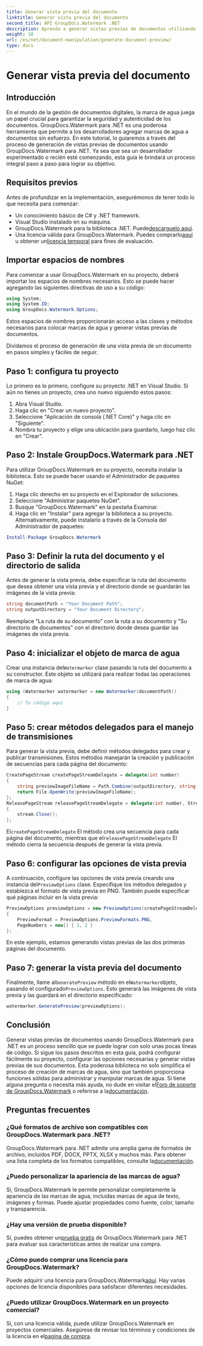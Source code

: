 ```yaml
---
title: Generar vista previa del documento
linktitle: Generar vista previa del documento
second_title: API GroupDocs.Watermark .NET
description: Aprenda a generar vistas previas de documentos utilizando GroupDocs.Watermark para .NET con esta guía. Mejore la seguridad y gestión de sus documentos sin esfuerzo.
weight: 10
url: /es/net/document-manipulation/generate-document-preview/
type: docs
---
```

# Generar vista previa del documento

## Introducción
En el mundo de la gestión de documentos digitales, la marca de agua juega un papel crucial para garantizar la seguridad y autenticidad de los documentos. GroupDocs.Watermark para .NET es una poderosa herramienta que permite a los desarrolladores agregar marcas de agua a documentos sin esfuerzo. En este tutorial, lo guiaremos a través del proceso de generación de vistas previas de documentos usando GroupDocs.Watermark para .NET. Ya sea que sea un desarrollador experimentado o recién esté comenzando, esta guía le brindará un proceso integral paso a paso para lograr su objetivo.
## Requisitos previos
Antes de profundizar en la implementación, asegurémonos de tener todo lo que necesita para comenzar:
- Un conocimiento básico de C# y .NET framework.
- Visual Studio instalado en su máquina.
- GroupDocs.Watermark para la biblioteca .NET. Puede[descarguelo aqui](https://releases.groupdocs.com/Watermark/net/).
-  Una licencia válida para GroupDocs.Watermark. Puedes comprarlo[aquí](https://purchase.groupdocs.com/buy) u obtener un[licencia temporal](https://purchase.groupdocs.com/temporary-license/) para fines de evaluación.
## Importar espacios de nombres
Para comenzar a usar GroupDocs.Watermark en su proyecto, deberá importar los espacios de nombres necesarios. Esto se puede hacer agregando las siguientes directivas de uso a su código:
```csharp
using System;
using System.IO;
using GroupDocs.Watermark.Options;
```
Estos espacios de nombres proporcionarán acceso a las clases y métodos necesarios para colocar marcas de agua y generar vistas previas de documentos.

Dividamos el proceso de generación de una vista previa de un documento en pasos simples y fáciles de seguir.
## Paso 1: configura tu proyecto
Lo primero es lo primero, configure su proyecto .NET en Visual Studio. Si aún no tienes un proyecto, crea uno nuevo siguiendo estos pasos:
1. Abra Visual Studio.
2. Haga clic en "Crear un nuevo proyecto".
3. Seleccione "Aplicación de consola (.NET Core)" y haga clic en "Siguiente".
4. Nombra tu proyecto y elige una ubicación para guardarlo, luego haz clic en "Crear".
## Paso 2: Instale GroupDocs.Watermark para .NET
Para utilizar GroupDocs.Watermark en su proyecto, necesita instalar la biblioteca. Esto se puede hacer usando el Administrador de paquetes NuGet:
1. Haga clic derecho en su proyecto en el Explorador de soluciones.
2. Seleccione "Administrar paquetes NuGet".
3. Busque "GroupDocs.Watermark" en la pestaña Examinar.
4. Haga clic en "Instalar" para agregar la biblioteca a su proyecto.
Alternativamente, puede instalarlo a través de la Consola del Administrador de paquetes:
```powershell
Install-Package GroupDocs.Watermark
```
## Paso 3: Definir la ruta del documento y el directorio de salida
Antes de generar la vista previa, debe especificar la ruta del documento que desea obtener una vista previa y el directorio donde se guardarán las imágenes de la vista previa:
```csharp
string documentPath = "Your Document Path";
string outputDirectory = "Your Document Directory";
```
Reemplace "La ruta de su documento" con la ruta a su documento y "Su directorio de documentos" con el directorio donde desea guardar las imágenes de vista previa.
## Paso 4: inicializar el objeto de marca de agua
Crear una instancia del`Watermarker` clase pasando la ruta del documento a su constructor. Este objeto se utilizará para realizar todas las operaciones de marca de agua:
```csharp
using (Watermarker watermarker = new Watermarker(documentPath))
{
    // Tu código aquí
}
```
## Paso 5: crear métodos delegados para el manejo de transmisiones
Para generar la vista previa, debe definir métodos delegados para crear y publicar transmisiones. Estos métodos manejarán la creación y publicación de secuencias para cada página del documento:
```csharp
CreatePageStream createPageStreamDelegate = delegate(int number)
{
    string previewImageFileName = Path.Combine(outputDirectory, string.Format("page{0}.png", number));
    return File.OpenWrite(previewImageFileName);
};
ReleasePageStream releasePageStreamDelegate = delegate(int number, Stream stream)
{
    stream.Close();
};
```
 El`createPageStreamDelegate` El método crea una secuencia para cada página del documento, mientras que el`releasePageStreamDelegate` El método cierra la secuencia después de generar la vista previa.
## Paso 6: configurar las opciones de vista previa
 A continuación, configure las opciones de vista previa creando una instancia del`PreviewOptions` clase. Especifique los métodos delegados y establezca el formato de vista previa en PNG. También puede especificar qué páginas incluir en la vista previa:
```csharp
PreviewOptions previewOptions = new PreviewOptions(createPageStreamDelegate, releasePageStreamDelegate)
{
    PreviewFormat = PreviewOptions.PreviewFormats.PNG,
    PageNumbers = new[] { 1, 2 }
};
```
En este ejemplo, estamos generando vistas previas de las dos primeras páginas del documento.
## Paso 7: generar la vista previa del documento
 Finalmente, llame al`GeneratePreview` método en el`Watermarker`objeto, pasando el configurado`PreviewOptions`. Esto generará las imágenes de vista previa y las guardará en el directorio especificado:
```csharp
watermarker.GeneratePreview(previewOptions);
```
## Conclusión
Generar vistas previas de documentos usando GroupDocs.Watermark para .NET es un proceso sencillo que se puede lograr con solo unas pocas líneas de código. Si sigue los pasos descritos en esta guía, podrá configurar fácilmente su proyecto, configurar las opciones necesarias y generar vistas previas de sus documentos. Esta poderosa biblioteca no solo simplifica el proceso de creación de marcas de agua, sino que también proporciona funciones sólidas para administrar y manipular marcas de agua.
 Si tiene alguna pregunta o necesita más ayuda, no dude en visitar el[Foro de soporte de GroupDocs.Watermark](https://forum.groupdocs.com/c/watermark/19) o referirse a la[documentación](https://tutorials.groupdocs.com/Watermark/net/).
## Preguntas frecuentes
### ¿Qué formatos de archivo son compatibles con GroupDocs.Watermark para .NET?
 GroupDocs.Watermark para .NET admite una amplia gama de formatos de archivo, incluidos PDF, DOCX, PPTX, XLSX y muchos más. Para obtener una lista completa de los formatos compatibles, consulte la[documentación](https://tutorials.groupdocs.com/Watermark/net/).
### ¿Puedo personalizar la apariencia de las marcas de agua?
Sí, GroupDocs.Watermark le permite personalizar completamente la apariencia de las marcas de agua, incluidas marcas de agua de texto, imágenes y formas. Puede ajustar propiedades como fuente, color, tamaño y transparencia.
### ¿Hay una versión de prueba disponible?
 Sí, puedes obtener un[prueba gratis](https://releases.groupdocs.com/) de GroupDocs.Watermark para .NET para evaluar sus características antes de realizar una compra.
### ¿Cómo puedo comprar una licencia para GroupDocs.Watermark?
 Puede adquirir una licencia para GroupDocs.Watermark[aquí](https://purchase.groupdocs.com/buy). Hay varias opciones de licencia disponibles para satisfacer diferentes necesidades.
### ¿Puedo utilizar GroupDocs.Watermark en un proyecto comercial?
 Sí, con una licencia válida, puede utilizar GroupDocs.Watermark en proyectos comerciales. Asegúrese de revisar los términos y condiciones de la licencia en el[pagina de compra](https://purchase.groupdocs.com/buy).